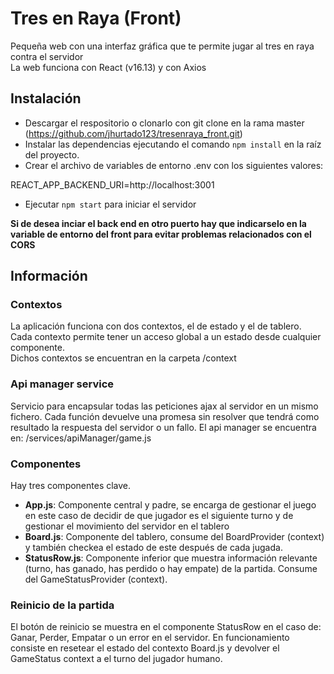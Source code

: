 # Tres en Raya (Front)
Pequeña web con una interfaz gráfica que te permite jugar al tres en raya contra el servidor\
La web funciona con React (v16.13) y con Axios



## Instalación

- Descargar el respositorio o clonarlo con git clone en la rama master (https://github.com/jhurtado123/tresenraya_front.git)
- Instalar las dependencias ejecutando el comando `npm install` en la raíz del proyecto.
- Crear el archivo de variables de entorno .env con los siguientes valores:

REACT_APP_BACKEND_URI=http://localhost:3001

- Ejecutar `npm start` para iniciar el servidor

**Si de desea inciar el back end en otro puerto hay que indicarselo en la variable de entorno del front para evitar problemas relacionados con el CORS**


## Información

### Contextos
La aplicación funciona con dos contextos, el de estado y el de tablero.
Cada contexto permite tener un acceso global a un estado desde cualquier componente.\
Dichos contextos se encuentran en la carpeta /context

### Api manager service
Servicio para encapsular todas las peticiones ajax al servidor en un mismo fichero.
Cada función devuelve una promesa sin resolver que tendrá como resultado la respuesta del servidor o un fallo.
El api manager se encuentra en: /services/apiManager/game.js

### Componentes
Hay tres componentes clave.
- **App.js**: Componente central y padre, se encarga de gestionar el juego en este caso de decidir de que jugador es el siguiente turno y de gestionar el movimiento del servidor en el tablero
- **Board.js**: Componente del tablero, consume del BoardProvider (context) y también checkea el estado de este después de cada jugada.
- **StatusRow.js**: Componente inferior que muestra información relevante (turno, has ganado, has perdido o hay empate) de la partida. Consume del GameStatusProvider (context).

### Reinicio de la partida
El botón de reinicio se muestra en el componente StatusRow en el caso de: Ganar, Perder, Empatar o un error en el servidor.
En funcionamiento consiste en resetear el estado del contexto Board.js y devolver el GameStatus context a el turno del jugador humano.

